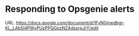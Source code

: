 # Responding to Opsgenie alerts

URL: https://docs.google.com/document/d/1FvNGmedbgr-KL_LAb5l4PWyPUzPPQGpzNZAdssrpJrY/edit
